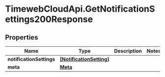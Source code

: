 # TimewebCloudApi.GetNotificationSettings200Response

## Properties

Name | Type | Description | Notes
------------ | ------------- | ------------- | -------------
**notificationSettings** | [**[NotificationSetting]**](NotificationSetting.md) |  | 
**meta** | [**Meta**](Meta.md) |  | 


